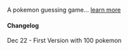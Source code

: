 <!DOCTYPE html>
<html>
<head>

</head>
<body>

<p>A pokemon guessing game... <a href="https://www.youtube.com/watch?v=oHg5SJYRHA0">learn more<a>
</p>

 <h4>Changelog</h4>
<p>Dec 22 - First Version with 100 pokemon </p>
 
</body>
</html>
